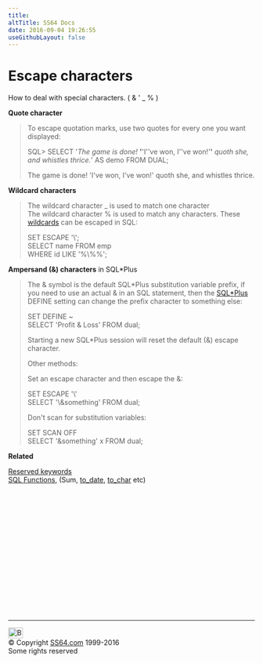 ```yaml
---
title:
altTitle: SS64 Docs
date: 2016-09-04 19:26:55
useGithubLayout: false
---
```

<!-- #BeginLibraryItem "/Library/head_orasyntax.lbi" --><!-- #EndLibraryItem --><h1>Escape characters </h1> 
<p>How to deal with special characters. (<span class="code"> &amp; ' _ % </span>)  </p>
<p><b>Quote character </b></p>
<blockquote>
<p>To escape quotation marks, use two quotes for every one you want displayed:</p>
<p class="code">SQL&gt; SELECT '<i>The game is done! </i><b>'</b>'I''ve won, I''ve won!'<b>'</b> <i>quoth she, and whistles thrice.</i>' AS demo FROM DUAL;</p>
<p>The game is done! 'I've won, I've won!' quoth she, and whistles thrice.</p>
</blockquote>
<p><b>Wildcard characters</b></p>
<blockquote>
<p>The wildcard character<span class="code"> _ </span>is used to match  one character<br>
The wildcard character<span class="code"> % </span>is used to match any characters. These <a href="syntax-functions.html#like">wildcards</a> can be escaped in SQL:</p>
<p class="code">SET ESCAPE '\';<br>
SELECT name FROM emp <br>
WHERE id LIKE '%\%%';</p>
</blockquote>
<p><b>Ampersand (&amp;) characters</b> in SQL*Plus</p>
<blockquote>
<p>The <span class="code">&amp;</span> symbol is the default SQL*Plus  substitution variable prefix, if you need to use an actual <span class="code">&amp;</span> in an SQL statement, then the <a href="syntax-sqlplus.html">SQL*Plus</a> DEFINE setting can  change the prefix character to something else:</p>
<p class="code">SET DEFINE ~<br>
SELECT 'Profit &amp; Loss' FROM dual;</p>
<p>Starting a new SQL*Plus session will reset the default (&amp;) escape character. </p>
<p>Other methods:</p>
<p>Set  an escape character and then escape the &amp;:</p>
<p class="code">SET ESCAPE '\'<br>
SELECT '\&amp;something' FROM dual;</p>
<p>Don't scan for substitution variables:</p>
<p class="code">SET SCAN OFF<br>
SELECT '&amp;something' x FROM dual;</p>
</blockquote>
<p><b>Related</b></p>
<p><a href="syntax-reserved.html">Reserved keywords</a><br>
<a href="syntax-functions.html">SQL Functions</a>, (Sum, <a href="syntax-to_date.html">to_date</a>, <a href="syntax-to_char.html">to_char</a> etc)</p>
<!-- #BeginLibraryItem "/Library/foot_ora.lbi" --><p>
<!-- oracle-footer -->
<ins class="adsbygoogle" style="display:inline-block;width:300px;height:250px" data-ad-client="ca-pub-6140977852749469" data-ad-slot="4275490898"></ins>
<script>
(adsbygoogle = window.adsbygoogle || []).push({});
</script></p>
<hr>
<div id="bl" class="footer"><a href="syntax-escape.html#"><img src="../images/top.png" width="30" height="22" alt="Back to the Top"></a></div>
<div id="br" class="footer, tagline">© Copyright <a href="../index.html">SS64.com</a> 1999-2016<br>
Some rights reserved</div><!-- #EndLibraryItem -->

